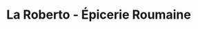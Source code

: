 ---
title: "La Roberto - Épicerie Roumaine"
url: /brest/la-roberto-epicerie-roumaine/
shop: commodité
---